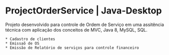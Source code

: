 # ProjectOrderService | Java-Desktop
Projeto desenvolvido para controle de Ordem de Serviço em uma assitência 
técnica com aplicação dos conceitos de MVC, Java 8, MySQL, SQL.

```
* Cadastro de clientes
* Emissaõ de OS
* Emissão de Relatório de serviços para controle financeiro
```
